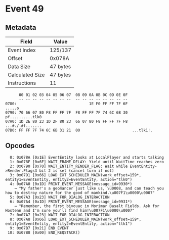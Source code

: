 # Event 49

## Metadata

| Field           | Value    |
|-----------------|----------|
| Event Index     | 125/137  |
| Offset          | 0x078A   |
| Data Size       | 47 bytes |
| Calculated Size | 47 bytes |
| Instructions    | 11       |

```
      00 01 02 03 04 05 06 07  08 09 0A 0B 0C 0D 0E 0F
      -- -- -- -- -- -- -- --  -- -- -- -- -- -- -- --
0780:                                1E F0 FF FF 7F 6F            .....o
0790: 70 66 07 80 F8 FF FF 7F  F8 FF FF 7F 74 6C 6B 30  pf..........tlk0
07A0: 1D 2E 80 23 1D 2F 80 23  66 07 80 F8 FF FF 7F F8  ...#./.#f.......
07B0: FF FF 7F 74 6C 6B 31 21  00                       ...tlk1!.       
```

## Opcodes

```
  0: 0x078A [0x1E] EventEntity looks at LocalPlayer and starts talking
  1: 0x078F [0x6F] WAIT_FRAME_DELAY: Yield until WaitTime reaches zero
  2: 0x0790 [0x70] WAIT_ENTITY_RENDER_FLAG: Wait while EventEntity->Render.Flags3 bit 2 is set (cancel turn if not)
  3: 0x0791 [0x66] LOAD_EXT_SCHEDULER_MAIN(work_offset=159*, entity1=EventEntity, entity2=EventEntity, action="tlk0")
  4: 0x07A0 [0x1D] PRINT_EVENT_MESSAGE(message_id=9930*)
    → "My father's a geomancer just like us, \u0008, and can teach you how to destroy nature for the good of mankind.\u007F1\u0000\u0007"
  5: 0x07A3 [0x23] WAIT_FOR_DIALOG_INTERACTION
  6: 0x07A4 [0x1D] PRINT_EVENT_MESSAGE(message_id=9931*)
    → "Remember, the first bivouac in Morimar Basalt Fields. Ask for Hostenn and I'm sure you'll find him!\u007F1\u0000\u0007"
  7: 0x07A7 [0x23] WAIT_FOR_DIALOG_INTERACTION
  8: 0x07A8 [0x66] LOAD_EXT_SCHEDULER_MAIN(work_offset=159*, entity1=EventEntity, entity2=EventEntity, action="tlk1")
  9: 0x07B7 [0x21] END_EVENT
 10: 0x07B8 [0x00] END_REQSTACK()
```
